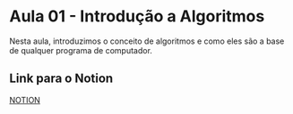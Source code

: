 # Aula 01 - Introdução a Algoritmos

Nesta aula, introduzimos o conceito de algoritmos e como eles são a base de qualquer programa de computador.

## Link para o Notion

[NOTION](https://jgabsx.notion.site/Aula-01-Introdu-o-a-Algoritmos-6dde16330bf54afaba3e62c7b48bfffb)